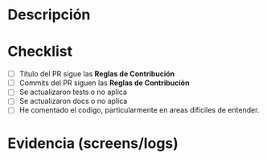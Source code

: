 # Descripción
<!-- 1–3 líneas claras del cambio y motivación -->

# Checklist
- [ ] Título del PR sigue las **Reglas de Contribución**
- [ ] Commits del PR siguen las **Reglas de Contribución**
- [ ] Se actualizaron tests o no aplica <!--Borrar si no aplica -->
- [ ] Se actualizaron docs o no aplica <!--Borrar si no aplica -->
- [ ] He comentado el codigo, particularmente en areas dificiles de entender.

# Evidencia (screens/logs)
<!-- opcional: screenshots o logs de pruebas -->
